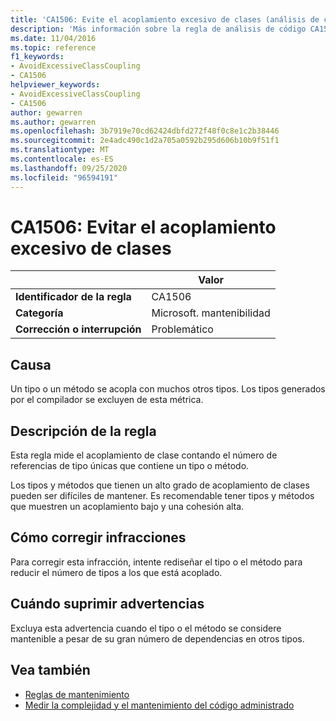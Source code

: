 ```yaml
---
title: 'CA1506: Evite el acoplamiento excesivo de clases (análisis de código)'
description: 'Más información sobre la regla de análisis de código CA1506: Evite el acoplamiento excesivo de clases'
ms.date: 11/04/2016
ms.topic: reference
f1_keywords:
- AvoidExcessiveClassCoupling
- CA1506
helpviewer_keywords:
- AvoidExcessiveClassCoupling
- CA1506
author: gewarren
ms.author: gewarren
ms.openlocfilehash: 3b7919e70cd62424dbfd272f48f0c8e1c2b38446
ms.sourcegitcommit: 2e4adc490c1d2a705a0592b295d606b10b9f51f1
ms.translationtype: MT
ms.contentlocale: es-ES
ms.lasthandoff: 09/25/2020
ms.locfileid: "96594191"
---
```

# <a name="ca1506-avoid-excessive-class-coupling"></a>CA1506: Evitar el acoplamiento excesivo de clases

| | Valor |
|-|-|
| **Identificador de la regla** |CA1506|
| **Categoría** |Microsoft. mantenibilidad|
| **Corrección o interrupción** |Problemático|

## <a name="cause"></a>Causa

Un tipo o un método se acopla con muchos otros tipos. Los tipos generados por el compilador se excluyen de esta métrica.

## <a name="rule-description"></a>Descripción de la regla

Esta regla mide el acoplamiento de clase contando el número de referencias de tipo únicas que contiene un tipo o método.

Los tipos y métodos que tienen un alto grado de acoplamiento de clases pueden ser difíciles de mantener. Es recomendable tener tipos y métodos que muestren un acoplamiento bajo y una cohesión alta.

## <a name="how-to-fix-violations"></a>Cómo corregir infracciones

Para corregir esta infracción, intente rediseñar el tipo o el método para reducir el número de tipos a los que está acoplado.

## <a name="when-to-suppress-warnings"></a>Cuándo suprimir advertencias

Excluya esta advertencia cuando el tipo o el método se considere mantenible a pesar de su gran número de dependencias en otros tipos.

## <a name="see-also"></a>Vea también

- [Reglas de mantenimiento](maintainability-warnings.md)
- [Medir la complejidad y el mantenimiento del código administrado](/visualstudio/code-quality/code-metrics-values)

